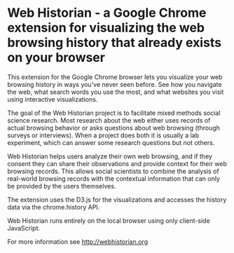 # Web Historian - a Google Chrome extension for visualizing the web browsing history that already exists on your browser
This extension for the Google Chrome browser lets you visualize your web browsing history in ways you've never seen before. See how you navigate the web, what search words you use the most, and what websites you visit using interactive visualizations.

The goal of the Web Historian project is to facilitate mixed methods social science research. Most research about the web either uses records of actual browsing behavior or asks questions about web browsing (through surveys or interviews). When a project does both it is usually a lab experiment, which can answer some research questions but not others.

Web Historian helps users analyze their own web browsing, and if they consent they can share their observations and provide context for their web browsing records. This allows social scientists to combine the analysis of real-world browsing records with the contextual information that can only be provided by the users themselves. 

The extension uses the D3.js for the visualizations and accesses the history data via the chrome.history API.

Web Historian runs entirely on the local browser using only client-side JavaScript.  

For more information see http://webhistorian.org
